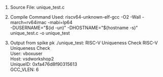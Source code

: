 1. Source File: unique_test.c

2. Compile Command Used: riscv64-unknown-elf-gcc -O2 -Wall -march=rv64imac -mabi=lp64 \
-DUSERNAME="$(id -un)" -DHOSTNAME="$(hostname -s)" \
unique_test.c -o unique_test

3. Output from spike pk ./unique_test: 
RISC-V Uniqueness Check 
RISC-V Uniqueness Check  
User: vboxuser  
Host: vsdworkshop2  
UniqueID: 0xfa476d8f90315613  
GCC_VLEN: 6  

